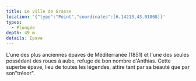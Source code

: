 ```yaml
---
title: Le ville de Grasse
location: '{"type":"Point","coordinates":[6.14213,43.01068]}'
types:
  - Plongée
depth: 49 m
details: Epave
---
```

L'une des plus anciennes épaves de Méditerranée (1851) et l'une des seules possédant des roues à aube, refuge de bon nombre d'Anthias. Cette superbe épave, lieu de toutes les légendes, attire tant par sa beauté que par son"trésor". 
